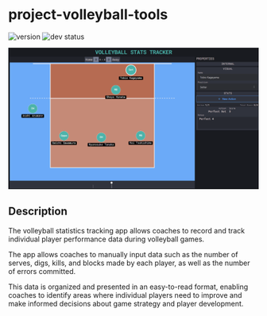 # project-volleyball-tools

![version](https://badgen.net/badge/version/v0.0.2/yellow)
![dev status](https://badgen.net/badge/status/In%20Development/orange)

<img src="docs/imgs/Main-page.png" width="800px" /><br/>

## Description

<p>
The volleyball statistics tracking app allows coaches to record and track individual player performance data during volleyball games.
</p>
<p>
The app allows coaches to manually input data such as the number of serves, digs, kills, and blocks made by each player, as well as the number of errors committed.
</p>
<p>
This data is organized and presented in an easy-to-read format, enabling coaches to identify areas where individual players need to improve and make informed decisions about game strategy and player development.
</p>
